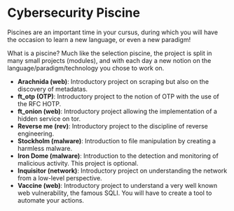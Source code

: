 # Cybersecurity Piscine

Piscines are an important time in your cursus, during which you will have the occasion to learn a new language, or even a new paradigm!

What is a piscine?
Much like the selection piscine, the project is split in many small projects (modules), and with each day a new notion on the language/paradigm/technology you chose to work on.

- **Arachnida (web)**: Introductory project on scraping but also on the discovery of metadatas.
- **ft_otp (OTP)**: Introductory project to the notion of OTP with the use of the RFC HOTP.
- **ft_onion (web)**: Introductory project allowing the implementation of a hidden service on tor.
- **Reverse me (rev)**: Introductory project to the discipline of reverse engineering.
- **Stockholm (malware)**: Introduction to file manipulation by creating a harmless malware.
- **Iron Dome (malware)**: Introduction to the detection and monitoring of malicious activity. This project is optional.
- **Inquisitor (network)**: Introductory project on understanding the network from a low-level perspective.
- **Vaccine (web)**: Introductory project to understand a very well known web vulnerability, the famous SQLI. You will have to create a tool to automate your actions.
